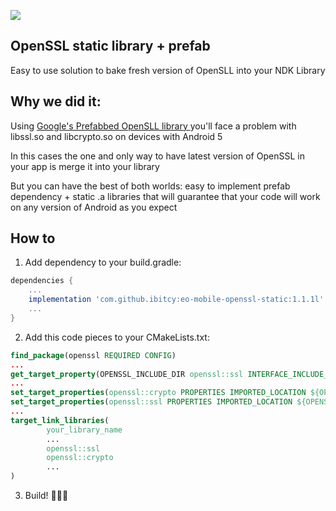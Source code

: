 [![](https://jitpack.io/v/ibitcy/eo-mobile-openssl-static.svg)](https://jitpack.io/#ibitcy/eo-mobile-openssl-static)

## OpenSSL static library + prefab

Easy to use solution to bake fresh version of OpenSLL into your NDK Library

## Why we did it:

Using [Google's Prefabbed OpenSLL library ](https://mvnrepository.com/artifact/com.android.ndk.thirdparty/openssl) you'll face a problem with libssl.so and libcrypto.so on devices with Android 5

In this cases the one and only way to have latest version of OpenSSL in your app is merge it into your library

But you can have the best of both worlds: easy to implement prefab dependency + static .a libraries that will guarantee that your code will work on any version of Android as you expect

## How to

1. Add dependency to your build.gradle:
```gradle
dependencies {
    ...
    implementation 'com.github.ibitcy:eo-mobile-openssl-static:1.1.1l'
    ...
}
```
2. Add this code pieces to your CMakeLists.txt:
```cmake
find_package(openssl REQUIRED CONFIG)
...
get_target_property(OPENSSL_INCLUDE_DIR openssl::ssl INTERFACE_INCLUDE_DIRECTORIES)
...
set_target_properties(openssl::crypto PROPERTIES IMPORTED_LOCATION ${OPENSSL_INCLUDE_DIR}/../../../../jni/include/lib/${CMAKE_ANDROID_ARCH_ABI}/libcrypto.a)
set_target_properties(openssl::ssl PROPERTIES IMPORTED_LOCATION ${OPENSSL_INCLUDE_DIR}/../../../../jni/include/lib/${CMAKE_ANDROID_ARCH_ABI}/libssl.a)
...
target_link_libraries(
        your_library_name
        ...
        openssl::ssl
        openssl::crypto
        ...
)
```
3. Build! 🎉🎉🎉
